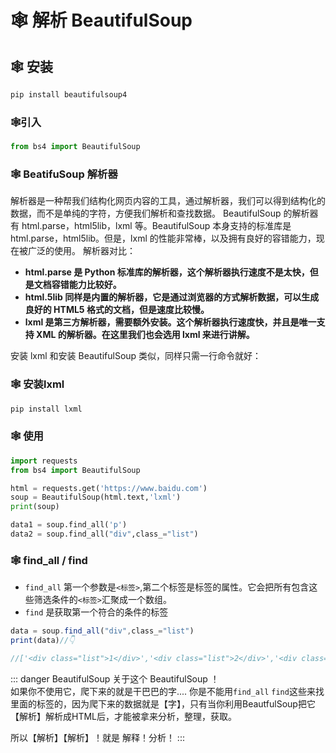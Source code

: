 # 🕸️ 解析 BeautifulSoup
## 🕸️ 安装
```sh
pip install beautifulsoup4
```
### 🕸️引入
```python
from bs4 import BeautifulSoup   
```
### 🕸️ BeatifuSoup 解析器
解析器是一种帮我们结构化网页内容的工具，通过解析器，我们可以得到结构化的数据，而不是单纯的字符，方便我们解析和查找数据。
BeautifulSoup 的解析器有 html.parse，html5lib，lxml 等。BeautifulSoup 本身支持的标准库是 html.parse，html5lib。但是，lxml 的性能非常棒，以及拥有良好的容错能力，现在被广泛的使用。
解析器对比：

- **html.parse 是 Python 标准库的解析器，这个解析器执行速度不是太快，但是文档容错能力比较好。**
- **html.5lib 同样是内置的解析器，它是通过浏览器的方式解析数据，可以生成良好的 HTML5 格式的文档，但是速度比较慢。**
- **lxml 是第三方解析器，需要额外安装。这个解析器执行速度快，并且是唯一支持 XML 的解析器。在这里我们也会选用 lxml 来进行讲解。**

安装 lxml 和安装 BeautifulSoup 类似，同样只需一行命令就好：
### 🕸️ 安装lxml
```sh
pip install lxml
```
### 🕸️ 使用
```python
import requests
from bs4 import BeautifulSoup

html = requests.get('https://www.baidu.com')
soup = BeautifulSoup(html.text,'lxml')
print(soup)

data1 = soup.find_all('p')
data2 = soup.find_all("div",class_="list") 
```

### 🕸️ find_all / find
- `find_all` 第一个参数是`<标签>`,第二个标签是标签的属性。它会把所有包含这些筛选条件的`<标签>`汇聚成一个数组。
- `find` 是获取第一个符合的条件的标签

```js
data = soup.find_all("div",class_="list") 
print(data)//👇

//['<div class="list">1</div>','<div class="list">2</div>','<div class="list">3</div>']
```
::: danger BeautifulSoup
关于这个 BeautifulSoup ！  
如果你不使用它，爬下来的就是干巴巴的字....  你是不能用`find_all` `find`这些来找里面的标签的，因为爬下来的数据就是【字】，只有当你利用BeautfulSoup把它【解析】解析成HTML后，才能被拿来分析，整理，获取。

所以【解析】【解析】！就是 解释！分析！
:::